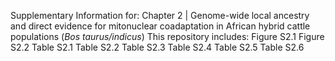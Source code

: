 Supplementary Information for:
Chapter 2 | Genome-wide local ancestry and direct evidence for mitonuclear coadaptation in African hybrid cattle populations (_Bos taurus/indicus_)
This repository includes:
Figure S2.1
Figure S2.2
Table S2.1
Table S2.2
Table S2.3
Table S2.4
Table S2.5
Table S2.6
